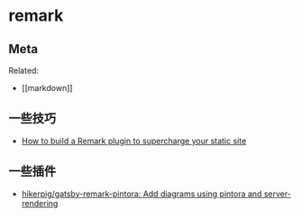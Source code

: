 remark
===

## Meta

Related:

- [[markdown]]


## 一些技巧

- [How to build a Remark plugin to supercharge your static site](https://swizec.com/blog/how-to-build-a-remark-plugin-to-supercharge-your-static-site/)


## 一些插件

- [hikerpig/gatsby-remark-pintora: Add diagrams using pintora and server-rendering](https://github.com/hikerpig/gatsby-remark-pintora)